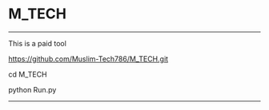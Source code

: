 # M_TECH
---

This is a paid tool


https://github.com/Muslim-Tech786/M_TECH.git

cd M_TECH

python Run.py

---
